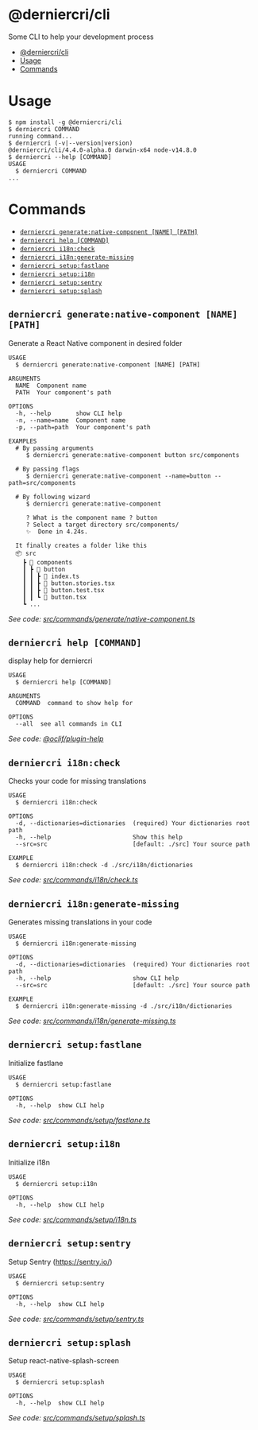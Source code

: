 # @derniercri/cli

Some CLI to help your development process

<!-- toc -->
* [@derniercri/cli](#derniercricli)
* [Usage](#usage)
* [Commands](#commands)
<!-- tocstop -->

# Usage

<!-- usage -->
```sh-session
$ npm install -g @derniercri/cli
$ derniercri COMMAND
running command...
$ derniercri (-v|--version|version)
@derniercri/cli/4.4.0-alpha.0 darwin-x64 node-v14.8.0
$ derniercri --help [COMMAND]
USAGE
  $ derniercri COMMAND
...
```
<!-- usagestop -->

# Commands

<!-- commands -->
* [`derniercri generate:native-component [NAME] [PATH]`](#derniercri-generatenative-component-name-path)
* [`derniercri help [COMMAND]`](#derniercri-help-command)
* [`derniercri i18n:check`](#derniercri-i18ncheck)
* [`derniercri i18n:generate-missing`](#derniercri-i18ngenerate-missing)
* [`derniercri setup:fastlane`](#derniercri-setupfastlane)
* [`derniercri setup:i18n`](#derniercri-setupi18n)
* [`derniercri setup:sentry`](#derniercri-setupsentry)
* [`derniercri setup:splash`](#derniercri-setupsplash)

## `derniercri generate:native-component [NAME] [PATH]`

Generate a React Native component in desired folder

```
USAGE
  $ derniercri generate:native-component [NAME] [PATH]

ARGUMENTS
  NAME  Component name
  PATH  Your component's path

OPTIONS
  -h, --help       show CLI help
  -n, --name=name  Component name
  -p, --path=path  Your component's path

EXAMPLES
  # By passing arguments
     $ derniercri generate:native-component button src/components

  # By passing flags
     $ derniercri generate:native-component --name=button --path=src/components

  # By following wizard
     $ derniercri generate:native-component

     ? What is the component name ? button
     ? Select a target directory src/components/
     ✨  Done in 4.24s.

  It finally creates a folder like this
  📦 src
    ┣ 📂 components
    ┃ ┣ 📂 button
    ┃ ┃ ┣ 📜 index.ts
    ┃ ┃ ┣ 📜 button.stories.tsx
    ┃ ┃ ┣ 📜 button.test.tsx
    ┃ ┃ ┗ 📜 button.tsx
    ┗ ...
```

_See code: [src/commands/generate/native-component.ts](https://github.com/derniercri/packages/blob/v4.4.0-alpha.0/src/commands/generate/native-component.ts)_

## `derniercri help [COMMAND]`

display help for derniercri

```
USAGE
  $ derniercri help [COMMAND]

ARGUMENTS
  COMMAND  command to show help for

OPTIONS
  --all  see all commands in CLI
```

_See code: [@oclif/plugin-help](https://github.com/oclif/plugin-help/blob/v3.2.0/src/commands/help.ts)_

## `derniercri i18n:check`

Checks your code for missing translations

```
USAGE
  $ derniercri i18n:check

OPTIONS
  -d, --dictionaries=dictionaries  (required) Your dictionaries root path
  -h, --help                       Show this help
  --src=src                        [default: ./src] Your source path

EXAMPLE
  $ derniercri i18n:check -d ./src/i18n/dictionaries
```

_See code: [src/commands/i18n/check.ts](https://github.com/derniercri/packages/blob/v4.4.0-alpha.0/src/commands/i18n/check.ts)_

## `derniercri i18n:generate-missing`

Generates missing translations in your code

```
USAGE
  $ derniercri i18n:generate-missing

OPTIONS
  -d, --dictionaries=dictionaries  (required) Your dictionaries root path
  -h, --help                       show CLI help
  --src=src                        [default: ./src] Your source path

EXAMPLE
  $ derniercri i18n:generate-missing -d ./src/i18n/dictionaries
```

_See code: [src/commands/i18n/generate-missing.ts](https://github.com/derniercri/packages/blob/v4.4.0-alpha.0/src/commands/i18n/generate-missing.ts)_

## `derniercri setup:fastlane`

Initialize fastlane

```
USAGE
  $ derniercri setup:fastlane

OPTIONS
  -h, --help  show CLI help
```

_See code: [src/commands/setup/fastlane.ts](https://github.com/derniercri/packages/blob/v4.4.0-alpha.0/src/commands/setup/fastlane.ts)_

## `derniercri setup:i18n`

Initialize i18n

```
USAGE
  $ derniercri setup:i18n

OPTIONS
  -h, --help  show CLI help
```

_See code: [src/commands/setup/i18n.ts](https://github.com/derniercri/packages/blob/v4.4.0-alpha.0/src/commands/setup/i18n.ts)_

## `derniercri setup:sentry`

Setup Sentry (https://sentry.io/)

```
USAGE
  $ derniercri setup:sentry

OPTIONS
  -h, --help  show CLI help
```

_See code: [src/commands/setup/sentry.ts](https://github.com/derniercri/packages/blob/v4.4.0-alpha.0/src/commands/setup/sentry.ts)_

## `derniercri setup:splash`

Setup react-native-splash-screen

```
USAGE
  $ derniercri setup:splash

OPTIONS
  -h, --help  show CLI help
```

_See code: [src/commands/setup/splash.ts](https://github.com/derniercri/packages/blob/v4.4.0-alpha.0/src/commands/setup/splash.ts)_
<!-- commandsstop -->
